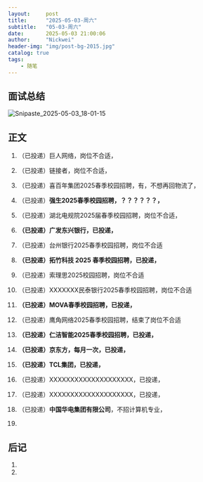 ```yaml
---
layout:     post
title:      "2025-05-03-周六"
subtitle:   "05-03-周六"
date:       2025-05-03 21:00:06
author:     "Nickwei"
header-img: "img/post-bg-2015.jpg"
catalog: true
tags:
    - 随笔
---
```


## 面试总结

![Snipaste_2025-05-03_18-01-15](https://typora2007.oss-cn-beijing.aliyuncs.com/image_for_typora/Snipaste_2025-05-03_18-01-15.jpg)




## 正文

1. （已投递）巨人网络，岗位不合适，
1. （已投递）链接者，岗位不合适，
1. （已投递）喜百年集团2025春季校园招聘，有，不想再回物流了，
1. （已投递）**强生2025春季校园招聘，？？？？？？，**
1. （已投递）湖北电规院2025届春季校园招聘，岗位不合适，
1. **（已投递）广发东兴银行，已投递，**
1. （已投递）台州银行2025春季校园招聘，岗位不合适
1. **（已投递）拓竹科技 2025 春季校园招聘，已投递，**
1. （已投递）索理思2025校园招聘，岗位不合适
1. （已投递）XXXXXXX民泰银行2025春季校园招聘，岗位不合适
1. **（已投递）MOVA春季校园招聘，已投递，**
1. （已投递）鹰角网络2025春季校园招聘，结束了岗位不合适
1. **（已投递）仁洁智能2025春季校园招聘，已投递，**
1. **（已投递）京东方，每月一次，已投递，**
1. **（已投递）TCL集团，已投递，**
1. （已投递）XXXXXXXXXXXXXXXXXXXX，已投递，
1. （已投递）XXXXXXXXXXXXXXXXXXXX，已投递，



























1. （已投递）**中国华电集团有限公司**，不招计算机专业，
1. 

## 后记

1. 
1. 
